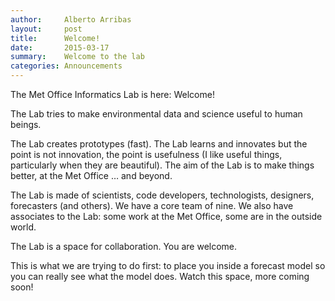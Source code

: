 ```yaml
---
author:     Alberto Arribas
layout:     post
title:      Welcome!
date:       2015-03-17
summary:    Welcome to the lab
categories: Announcements
---
```


The Met Office Informatics Lab is here: Welcome!

The Lab tries to make environmental data and science useful to human beings.

The Lab creates prototypes (fast). The Lab learns and innovates but the point is not innovation, the point is usefulness (I like useful things, particularly when they are beautiful). The aim of the Lab is to make things better, at the Met Office … and beyond.

The Lab is made of scientists, code developers, technologists, designers, forecasters (and others). We have a core team of nine. We also have associates to the Lab: some work at the Met Office, some are in the outside world.

The Lab is a space for collaboration. You are welcome.

This is what we are trying to do first: to place you inside a forecast model so you can really see what the model does. Watch this space, more coming soon!
